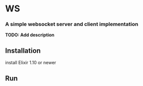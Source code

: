 # WS
### A simple websocket server and client implementation

**TODO: Add description**

## Installation
install Elixir 1.10 or newer

## Run


